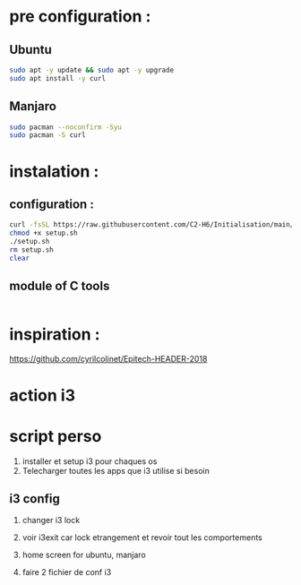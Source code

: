 
# pre configuration :

## Ubuntu
``` bash
sudo apt -y update && sudo apt -y upgrade
sudo apt install -y curl
```

## Manjaro
```bash
sudo pacman --noconfirm -Syu
sudo pacman -S curl
```

# instalation :

## configuration :
```bash
curl -fsSL https://raw.githubusercontent.com/C2-H6/Initialisation/main/init.sh -o init.sh
chmod +x setup.sh
./setup.sh
rm setup.sh
clear
```

## module of C tools
```bash

```

# inspiration :
https://github.com/cyrilcolinet/Epitech-HEADER-2018




# action i3

# script perso

1. installer et setup i3 pour chaques os
2. Telecharger toutes les apps que i3 utilise si besoin


## i3 config
1. changer i3 lock 


2. voir i3exit car lock etrangement et revoir tout les comportements

4. home screen for ubuntu, manjaro
5. faire 2 fichier de conf i3
